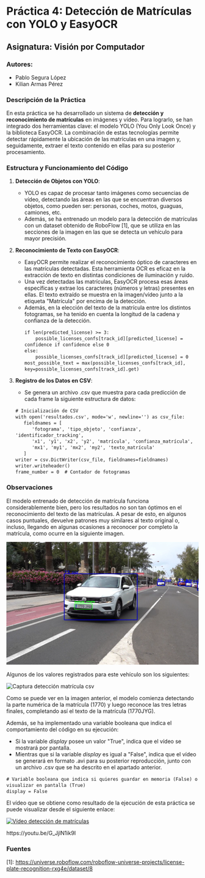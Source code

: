 # Práctica 4: Detección de Matrículas con YOLO y EasyOCR

## Asignatura: Visión por Computador

### Autores:

- Pablo Segura López
- Kilian Armas Pérez

### Descripción de la Práctica

En esta práctica se ha desarrollado un sistema de **detección y reconocimiento de matrículas** en imágenes y vídeo. Para lograrlo, se han integrado dos herramientas clave: el modelo YOLO (You Only Look Once) y la biblioteca EasyOCR. La combinación de estas tecnologías permite detectar rápidamente la ubicación de las matrículas en una imagen y, seguidamente, extraer el texto contenido en ellas para su posterior procesamiento.

### Estructura y Funcionamiento del Código

1. **Detección de Objetos con YOLO**:

   - YOLO es capaz de procesar tanto imágenes como secuencias de vídeo, detectando las áreas en las que se encuentran diversos objetos, como pueden ser: personas, coches, motos, guaguas, camiones, etc.
   - Además, se ha entrenado un modelo para la detección de matrículas con un dataset obtenido de RoboFlow \[1], que se utiliza en las secciones de la imagen en las que se detecta un vehículo para mayor precisión.

2. **Reconocimiento de Texto con EasyOCR**:

   - EasyOCR permite realizar el reconocimiento óptico de caracteres en las matrículas detectadas. Esta herramienta OCR es eficaz en la extracción de texto en distintas condiciones de iluminación y ruido.
   - Una vez detectadas las matrículas, EasyOCR procesa esas áreas específicas y extrae los caracteres (números y letras) presentes en ellas. El texto extraído se muestra en la imagen/vídeo junto a la etiqueta "Matrícula" por encima de la detección.
   - Además, en la elección del texto de la matrícula entre los distintos fotogramas, se ha tenido en cuenta la longitud de la cadena y confianza de la detección.
     ```
     if len(predicted_license) >= 3:
         possible_licenses_confs[track_id][predicted_license] = confidence if confidence else 0
     else:
         possible_licenses_confs[track_id][predicted_license] = 0
     most_possible_text = max(possible_licenses_confs[track_id], key=possible_licenses_confs[track_id].get)
     ```

3. **Registro de los Datos en CSV**:

   - Se genera un archivo .csv que muestra para cada predicción de cada frame la siguiente estructura de datos:

   ```
   # Inicialización de CSV
   with open('resultados.csv', mode='w', newline='') as csv_file:
      fieldnames = [
         'fotograma', 'tipo_objeto', 'confianza', 'identificador_tracking',
         'x1', 'y1', 'x2', 'y2', 'matrícula', 'confianza_matrícula',
         'mx1', 'my1', 'mx2', 'my2', 'texto_matrícula'
      ]
   writer = csv.DictWriter(csv_file, fieldnames=fieldnames)
   writer.writeheader()
   frame_number = 0  # Contador de fotogramas
   ```

### Observaciones

El modelo entrenado de detección de matrícula funciona considerablemente bien, pero los resultados no son tan óptimos en el reconocimiento del texto de las matrículas. A pesar de esto, en algunos casos puntuales, devuelve patrones muy similares al texto original o, incluso, llegando en algunas ocasiones a reconocer por completo la matrícula, como ocurre en la siguiente imagen.

![Captura detección matrícula vídeo](image.png)

Algunos de los valores registrados para este vehículo son los siguientes:

![Captura detección matrícula csv](image-1.png)

Como se puede ver en la imagen anterior, el modelo comienza detectando la parte numérica de la matrícula (1770) y luego reconoce las tres letras finales, completando así el texto de la matrícula (1770JYG).

Además, se ha implementado una variable booleana que indica el comportamiento del código en su ejecución:

- Si la variable _display_ posee un valor "True", indica que el vídeo se mostrará por pantalla.
- Mientras que si la variable _display_ es igual a "False", indica que el vídeo se generará en formato .avi para su posterior reproducción, junto con un archivo .csv que se ha descrito en el apartado anterior.

```
# Variable booleana que indica si quieres guardar en memoria (False) o visualizar en pantalla (True)
display = False
```

El vídeo que se obtiene como resultado de la ejecución de esta práctica se puede visualizar desde el siguiente enlace:

[![Vídeo detección de matrículas](https://img.youtube.com/vi/G_JjlN1ik9I/0.jpg)](https://youtu.be/G_JjlN1ik9I)
<p>https://youtu.be/G_JjlN1ik9I</p>

### Fuentes

\[1]: https://universe.roboflow.com/roboflow-universe-projects/license-plate-recognition-rxg4e/dataset/8

